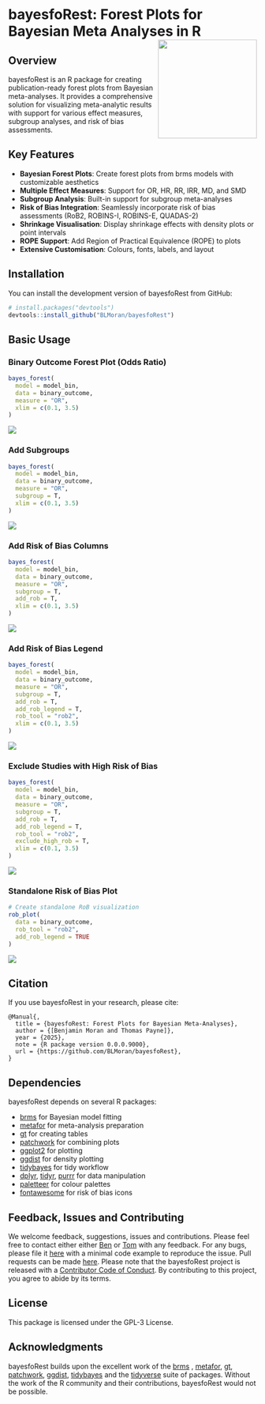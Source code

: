 
<!-- README.md is generated from README.Rmd. Please edit that file -->

# bayesfoRest: Forest Plots for Bayesian Meta Analyses in R <img src="man/figures/logo.png" align="right" height="200px" />

<!-- badges: start -->
<!-- badges: end -->

## Overview

bayesfoRest is an R package for creating publication-ready forest plots
from Bayesian meta-analyses. It provides a comprehensive solution for
visualizing meta-analytic results with support for various effect
measures, subgroup analyses, and risk of bias assessments.

## Key Features

- **Bayesian Forest Plots**: Create forest plots from brms models with
  customizable aesthetics
- **Multiple Effect Measures**: Support for OR, HR, RR, IRR, MD, and SMD
- **Subgroup Analysis**: Built-in support for subgroup meta-analyses
- **Risk of Bias Integration**: Seamlessly incorporate risk of bias
  assessments (RoB2, ROBINS-I, ROBINS-E, QUADAS-2)
- **Shrinkage Visualisation**: Display shrinkage effects with density
  plots or point intervals
- **ROPE Support**: Add Region of Practical Equivalence (ROPE) to plots
- **Extensive Customisation**: Colours, fonts, labels, and layout

## Installation

You can install the development version of bayesfoRest from GitHub:

``` r
# install.packages("devtools")
devtools::install_github("BLMoran/bayesfoRest")
```

## Basic Usage

### Binary Outcome Forest Plot (Odds Ratio)

``` r
bayes_forest(
  model = model_bin,
  data = binary_outcome,
  measure = "OR",
  xlim = c(0.1, 3.5)
)
```

![](man/figures/forest_plot_binary.png)

### Add Subgroups

``` r
bayes_forest(
  model = model_bin,
  data = binary_outcome,
  measure = "OR",
  subgroup = T,
  xlim = c(0.1, 3.5)
)
```

![](man/figures/forest_plot_subgroup.png)

### Add Risk of Bias Columns

``` r
bayes_forest(
  model = model_bin,
  data = binary_outcome,
  measure = "OR",
  subgroup = T,
  add_rob = T,
  xlim = c(0.1, 3.5)
)
```

![](man/figures/forest_plot_rob.png)

### Add Risk of Bias Legend

``` r
bayes_forest(
  model = model_bin,
  data = binary_outcome,
  measure = "OR",
  subgroup = T,
  add_rob = T,
  add_rob_legend = T,
  rob_tool = "rob2",
  xlim = c(0.1, 3.5)
)
```

![](man/figures/forest_plot_rob_legend.png)

### Exclude Studies with High Risk of Bias

``` r
bayes_forest(
  model = model_bin,
  data = binary_outcome,
  measure = "OR",
  subgroup = T,
  add_rob = T,
  add_rob_legend = T,
  rob_tool = "rob2",
  exclude_high_rob = T,
  xlim = c(0.1, 3.5)
)
```

![](man/figures/forest_excl_high_rob.png)

### Standalone Risk of Bias Plot

``` r
# Create standalone RoB visualization
rob_plot(
  data = binary_outcome,
  rob_tool = "rob2",
  add_rob_legend = TRUE
)
```

![](man/figures/rob_viz.png)

## Citation

If you use bayesfoRest in your research, please cite:

    @Manual{,
      title = {bayesfoRest: Forest Plots for Bayesian Meta-Analyses},
      author = {[Benjamin Moran and Thomas Payne]},
      year = {2025},
      note = {R package version 0.0.0.9000},
      url = {https://github.com/BLMoran/bayesfoRest},
    }

## Dependencies

bayesfoRest depends on several R packages:

- [brms](https://paulbuerkner.com/brms/) for Bayesian model fitting
- [metafor](https://wviechtb.github.io/metafor/index.html) for
  meta-analysis preparation
- [gt](https://gt.rstudio.com) for creating tables
- [patchwork](https://patchwork.data-imaginist.com) for combining plots
- [ggplot2](https://ggplot2.tidyverse.org) for plotting
- [ggdist](https://mjskay.github.io/ggdist/) for density plotting
- [tidybayes](https://mjskay.github.io/tidybayes/index.html) for tidy
  workflow
- [dplyr](https://dplyr.tidyverse.org),
  [tidyr](https://tidyr.tidyverse.org),
  [purrr](https://purrr.tidyverse.org) for data manipulation
- [paletteer](https://emilhvitfeldt.github.io/paletteer/) for colour
  palettes
- [fontawesome](https://rstudio.github.io/fontawesome/) for risk of bias
  icons

## Feedback, Issues and Contributing

We welcome feedback, suggestions, issues and contributions. Please feel
free to contact either either
<a href="mailto:ben.moran@newcastle.edu.au">Ben</a> or
<a href="mailto:tompayne302@gmail.com">Tom</a> with any feedback. For
any bugs, please file it
[here](https://github.com/BLMoran/bayesfoRest/issues) with a minimal
code example to reproduce the issue. Pull requests can be made
[here](https://github.com/BLMoran/bayesfoRest/pulls). Please note that
the bayesfoRest project is released with a [Contributor Code of
Conduct](https://github.com/BLMoran/bayesfoRest/CODE_OF_CONDUCT.html).
By contributing to this project, you agree to abide by its terms.

## License

This package is licensed under the GPL-3 License.

## Acknowledgments

bayesfoRest builds upon the excellent work of the
[brms](https://paulbuerkner.com/brms/) ,
[metafor](https://wviechtb.github.io/metafor/index.html),
[gt](https://gt.rstudio.com),
[patchwork](https://patchwork.data-imaginist.com),
[ggdist](https://mjskay.github.io/ggdist/),
[tidybayes](https://mjskay.github.io/tidybayes/index.html) and the
[tidyverse](https://www.tidyverse.org) suite of packages. Without the
work of the R community and their contributions, bayesfoRest would not
be possible.
